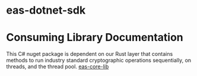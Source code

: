 # eas-dotnet-sdk

# Consuming Library Documentation
This C# nuget package is dependent on our Rust layer that contains methods to run industry standard cryptographic operations sequentially, on threads, and the thread pool.
[eas-core-lib](https://github.com/Encryption-API-Services/eas-core-lib)
